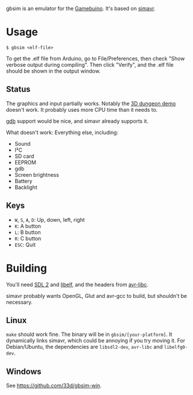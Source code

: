 gbsim is an emulator for the [Gamebuino](http://gamebuino.com/).  It's based on [simavr](https://gitorious.org/simavr/).

Usage
======

    $ gbsim <elf-file>

To get the .elf file from Arduino, go to File/Preferences, then check "Show verbose output during compiling".  Then click "Verify", and the .elf file should be shown in the output window.

Status
------

The graphics and input partially works.  Notably the [3D dungeon demo](http://gamebuino.com/wiki/index.php?title=3D_dungeon_rendering) doesn't work.  It probably uses more CPU time than it needs to.

[gdb](https://www.gnu.org/software/gdb/) support would be nice, and simavr already supports it.

What doesn't work: Everything else, including:

 - Sound
 - I&sup2;C
 - SD card
 - EEPROM
 - gdb
 - Screen brightness
 - Battery
 - Backlight

Keys
------

 - `W`, `S`, `A`, `D`: Up, down, left, right
 - `K`: A button
 - `L`: B button
 - `R`: C button
 - `ESC`: Quit

Building
======

You'll need [SDL 2](http://libsdl.org/) and [libelf](http://www.mr511.de/software/english.html), and the headers from [avr-libc](http://www.nongnu.org/avr-libc/).

simavr probably wants OpenGL, Glut and avr-gcc to build, but shouldn't be necessary.

Linux
------
`make` should work fine.  The binary will be in `gbsim/[your-platform]`.  It dynamically links simavr, which could be annoying if you try moving it.  For Debian/Ubuntu, the dependencies are `libsdl2-dev`, `avr-libc` and `libelfg0-dev`.

Windows
------

See https://github.com/33d/gbsim-win.
